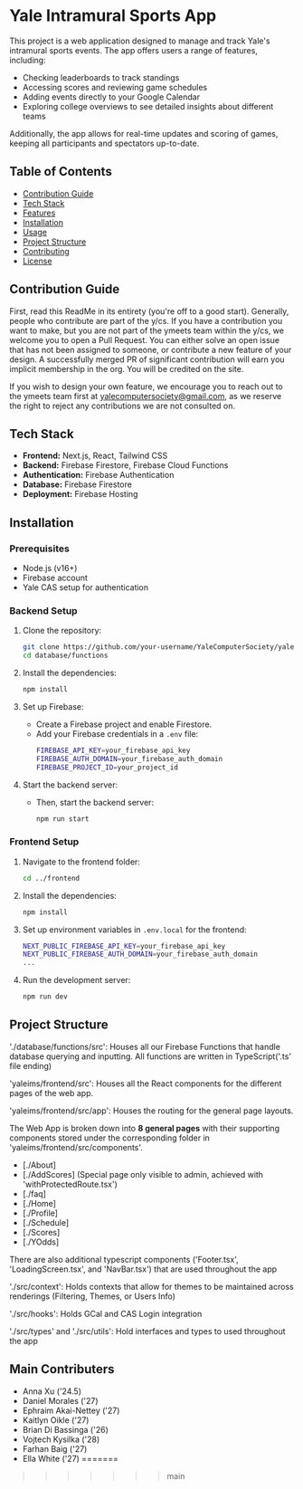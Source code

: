# Yale Intramural Sports App

This project is a web application designed to manage and track Yale's intramural sports events. The app offers users a range of features, including:

- Checking leaderboards to track standings
- Accessing scores and reviewing game schedules
- Adding events directly to your Google Calendar
- Exploring college overviews to see detailed insights about different teams

Additionally, the app allows for real-time updates and scoring of games, keeping all participants and spectators up-to-date.



## Table of Contents

- [Contribution Guide](#contribution-guide)
- [Tech Stack](#tech-stack)
- [Features](#features)
- [Installation](#installation)
- [Usage](#usage)
- [Project Structure](#project-structure)
- [Contributing](#contributing)
- [License](#license)

## Contribution Guide

First, read this ReadMe in its entirety (you're off to a good start). Generally, people who contribute are part of the y/cs. If you have a contribution you want to make, but you are not part of the ymeets team within the y/cs, we welcome you to open a Pull Request. You can either solve an open issue that has not been assigned to someone, or contribute a new feature of your design. A successfully merged PR of significant contribution will earn you implicit membership in the org. You will be credited on the site.

If you wish to design your own feature, we encourage you to reach out to the ymeets team first at yalecomputersociety@gmail.com, as we reserve the right to reject any contributions we are not consulted on.

## Tech Stack

- **Frontend:** Next.js, React, Tailwind CSS
- **Backend:** Firebase Firestore, Firebase Cloud Functions
- **Authentication:** Firebase Authentication
- **Database:** Firebase Firestore
- **Deployment:** Firebase Hosting

## Installation

### Prerequisites

- Node.js (v16+)
- Firebase account
- Yale CAS setup for authentication

### Backend Setup

1. Clone the repository:

   ```bash
   git clone https://github.com/your-username/YaleComputerSociety/yaleims.git
   cd database/functions
   ```

2. Install the dependencies:

   ```bash
   npm install
   ```

3. Set up Firebase:

   - Create a Firebase project and enable Firestore.
   - Add your Firebase credentials in a `.env` file:
     ```bash
     FIREBASE_API_KEY=your_firebase_api_key
     FIREBASE_AUTH_DOMAIN=your_firebase_auth_domain
     FIREBASE_PROJECT_ID=your_project_id
     ```

4. Start the backend server:

   - Then, start the backend server:
     ```bash
     npm run start
     ```

### Frontend Setup

1. Navigate to the frontend folder:

   ```bash
   cd ../frontend
   ```

2. Install the dependencies:

   ```bash
   npm install
   ```

3. Set up environment variables in `.env.local` for the frontend:

   ```bash
   NEXT_PUBLIC_FIREBASE_API_KEY=your_firebase_api_key
   NEXT_PUBLIC_FIREBASE_AUTH_DOMAIN=your_firebase_auth_domain
   ...
   ```

4. Run the development server:
   ```bash
   npm run dev
   ```

## Project Structure

'./database/functions/src': Houses all our Firebase Functions that handle database querying and inputting. All functions are written in TypeScript('.ts' file ending)

'yaleims/frontend/src': Houses all the React components for the different pages of the web app.

'yaleims/frontend/src/app': Houses the routing for the general page layouts.

The Web App is broken down into **8 general pages** with their supporting components stored under the corresponding folder in 'yaleims/frontend/src/components'. 

   - [./About]
   - [./AddScores] (Special page only visible to admin, achieved with 'withProtectedRoute.tsx')
   - [./faq]
   - [./Home]
   - [./Profile]
   - [./Schedule]
   - [./Scores]
   - [./YOdds]

There are also additional typescript components ('Footer.tsx', 'LoadingScreen.tsx', and 'NavBar.tsx') that are used throughout the app

'./src/context': Holds contexts that allow for themes to be maintained across renderings (Filtering, Themes, or Users Info)

'./src/hooks': Holds GCal and CAS Login integration

'./src/types' and './src/utils': Hold interfaces and types to used throughout the app

## Main Contributers

- Anna Xu ('24.5)
- Daniel Morales ('27)
- Ephraim Akai-Nettey ('27)
- Kaitlyn Oikle ('27)
- Brian Di Bassinga ('26)
- Vojtech Kysilka ('28)
- Farhan Baig ('27)
- Ella White ('27)
=======
>>>>>>> main
